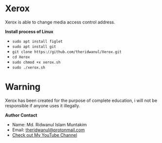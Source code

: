 <h1>Xerox</h1>
<p title="Description">Xerox is able to change media access control address.</p>

**Install process of Linux**
* `sudo apt install figlet`
* `sudo apt install git`
* `git clone https://github.com/theridwanul/Xerox.git`
* `cd Xerox`
* `sudo chmod +x xerox.sh`
* `sudo ./xerox.sh`

<h1>Warning</h1>
<p title="Warning">Xerox has been created for the purpose of complete education, i will not be responsible if anyone uses it illegally.</p>

**Author Contact**
* Name: Md. Ridwanul Islam Muntakim
* Email: theridwanul@protonmail.com
* [Check out My YouTube Channel](https://www.youtube.com/channel/UCjoSXq_wRK1U9uwiv3fXFkQ)